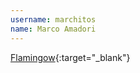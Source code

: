 ```yaml
---
username: marchitos
name: Marco Amadori
---
```


[Flamingow](http://www.flamingow.com/){:target="_blank"}
